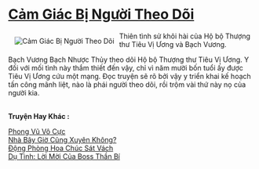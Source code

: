 <a href="https://utruyen.com/cam-giac-bi-nguoi-theo-doi/22677/" title="Cảm Giác Bị Người Theo Dõi"><h1>Cảm Giác Bị Người Theo Dõi</h1></a><div style="display:table"><img align="right" style="float: left; padding: 10px;" src="https://utruyen.com/images/story/200x260/cam-giac-bi-nguoi-theo-doi.jpg" alt="Cảm Giác Bị Người Theo Dõi">Thiên tình sử khôi hài của Hộ bộ Thượng thư Tiêu Vị Ương và Bạch Vương.<p></p>Bạch Vương Bạch Nhược Thủy theo dõi Hộ bộ Thượng thư Tiêu Vị Ương. Y đối với mối tình này thắm thiết đến vậy, chỉ vì năm mười bốn tuổi ấy được Tiêu Vị Ương cứu một mạng. Đọc truyện sẽ rõ bởi vậy y triển khai kế hoạch tấn công mãnh liệt, nào là phái người theo dõi, rồi trộm vài thứ này nọ của người kia.</div><p><br><b>Truyện Hay Khác :</b></p><a href="https://utruyen.com/phong-vu-vo-cuc/22659/" alt="Phong Vũ Vô Cực">Phong Vũ Vô Cực</a><br/><a href="https://github.com/quanluxury/ngontinhhot/tree/master/truyenhay/19496/" alt="Nhà Bây Giờ Cũng Xuyên Không?">Nhà Bây Giờ Cũng Xuyên Không?</a><br/><a href="https://github.com/quanluxury/truyenhot/tree/master/truyenhay/1584/" alt="Động Phòng Hoa Chúc Sát Vách">Động Phòng Hoa Chúc Sát Vách</a><br/><a href="https://github.com/quanluxury/truyenhot/tree/master/truyenhay/792/" alt="Dụ Tình: Lời Mời Của Boss Thần Bí">Dụ Tình: Lời Mời Của Boss Thần Bí</a><br/>
